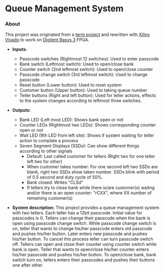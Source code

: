 # Queue Management System
### About
This project was originated from a [term project](https://suoglu.github.io/misc/other/Term_Project_Fall_2015-2016+v.1.pdf) and rewritten with [Xilinx Vivado](http://www.xilinx.com/products/design-tools/vivado.html) to work on [Digilent Basys 3](https://reference.digilentinc.com/reference/programmable-logic/basys-3/reference-manual) FPGA.

* **Inputs:**
  * Passcode switches (Rightmost 12 switches): Used to enter passcode
  * Bank switch (Leftmost switch): Used to open/close bank
  * Counter switch (2nd leftmost switch): Used to open/close counter
  * Passcode change switch (3rd leftmost switch): Used to change passcode
  * Reset button (Lower button): Used to reset system
  * Customer button (Upper button): Used to taking queue number
  * Teller buttons (Right and left button): Used for teller actions, effects to the system changes according to leftmost three switches.
  
* **Outputs:**
  * Bank LED (Left most LED): Shows bank open or not
  * Counter LEDs (Rightmost two LEDs): Shows corresponding counter open or not
  * Wait LED (9th LED from left site): Shows if system waiting for teller action to complate a process
  * Seven Segment Displays (SSDs): Can show different things according to other signals
    * Default: Last called customer for tellers (Right two for one teller left two for other)
    * When customer takes number: For one second left two SSDs are blank, right two SSDs show taken number. SSDs blink with period of 0.5 second and duty cycle of 50%.
    * Bank closed: Writes "CLSd"
    * If tellers try to close bank while there is/are customer(s) waitng and/or there is an open counter: "rCXX", where XX number of remaining customer(s)
  
  
* **System description:**
This project provides a queue management system with two tellers. Each teller has a 12bit passcode. Initial value for passcodes is 0. Tellers can change their passcode when the bank is open using passcode change switch. While passcode change switch is on, teller that wants to change his/her passcode enters old passcode and pushes his/her button. Later enters new passcode and pushes his/her button. To cancel this process teller can turn passcode switch off. Tellers can open and close their counter using counter switch while bank is open. Teller that wants to open/close his/her counter enters his/her passcode and pushes his/her button. To open/close bank, bank switch turn on, tellers enters their passcodes and pushes their buttons one after other.
